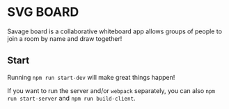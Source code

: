 # SVG BOARD

Savage board is a collaborative whiteboard app allows groups of people to join a room by name and draw together!

## Start

Running `npm run start-dev` will make great things happen!

If you want to run the server and/or `webpack` separately, you can also
`npm run start-server` and `npm run build-client`.
